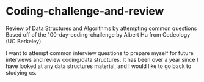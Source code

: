 # Coding-challenge-and-review
Review of Data Structures and Algorithms by attempting common questions
Based off of the 100-day-coding-challenge by Albert Hu from Codeology (UC Berkeley). 

I want to attempt common interview questions to prepare myself for future interviews and review coding/data structures. It has been over a year since I have looked at any data structures material, and I would like to go back to studying cs. 


